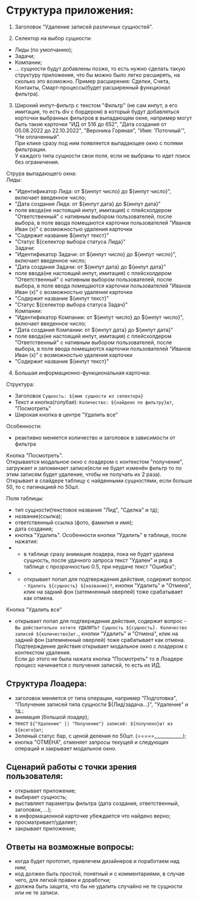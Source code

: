 # Структура приложения:

1. Заголовок "Удаление записей различных сущностей".  
 
2. Селектор на выбор сущности:  
- Лиды (по умолчанию);  
- Задачи;  
- Компании;  
- ... сущности будут добавлены позже, то есть нужно сделать такую структуру приложения, что бы можно было легко расширять, на сколько это возможно.
Пример расширения: Сделки, Счета, Контакты, Смарт-процессы(будет расширенный функционал фильтра).  

3. Широкий инпут-фильтр с текстом "Фильтр" (не сам инпут, а его имитация, то есть div с бордером) в который будут добавляться корточки выбранных фильтров в выпадающем окне, например могут быть такие карточки "ИД от 516 до 652", "Дата создания от 05.08.2022 до 22.10.2022", "Вероника Горяная", "Имя: 'Поточный'", "Не оплаченный".  
При клике сразу под ним появляется выпадающее окно с полями фильтрации.  
У каждого типа сущности свои поля, если не выбраны то идет поиск без ограничения.  

Струра выпадающего окна:  
Лиды:
- "Идентификатор Лида: от ${инпут число} до ${инпут число}", включает введенное число;  
- "Дата создания Лида: от ${инпут дата} до ${инпут дата}"  
- поле ввода(не настоящий инпут, имитация) с плейсхолдером "Ответственный" с нативным выбором пользователей, после выбора, в поле ввода помещаются карточки пользователей "Иванов Иван (х)" с возможностью удаления карточки  
- "Содержит название ${инпут текст}"  
- "Статус ${селектор выбора статуса Лида}"  
Задачи:  
- "Идентификатор Задачи: от ${инпут число} до ${инпут число}", включает введенное число;  
- "Дата создания Задачи: от ${инпут дата} до ${инпут дата}"  
- поле ввода(не настоящий инпут, имитация) с плейсхолдером "Ответственный" с нативным выбором пользователей, после выбора, в поле ввода помещаются карточки пользователей "Иванов Иван (х)" с возможностью удаления карточки  
- "Содержит название ${инпут текст}"  
- "Статус ${селектор выбора статуса Задач}"  
Компании:  
- "Идентификатор Компании: от ${инпут число} до ${инпут число}", включает введенное число;  
- "Дата создания Компании: от ${инпут дата} до ${инпут дата}"  
- поле ввода(не настоящий инпут, имитация) с плейсхолдером "Ответственный" с нативным выбором пользователей, после выбора, в поле ввода помещаются карточки пользователей  "Иванов Иван (х)" с возможностью удаления карточки  
- "Содержит название ${инпут текст}"  

4. Большая информационно-функциональная карточка:  
 
Структура:  
- Заголовок `Сущность: ${имя сущности из селектора}`  
- Текст и кнопка(голубая): `Количество: ${найдено по фильтру}шт`, "Посмотреть"  
- Широкая кнопка в центре "Удалить все"  

Особенности:
- реактивно меняется количество и заголовок в зависимости от фильтра  

Кнопка "Посмотреть".  
Открывается модальное окно с лоадером с контекстом "получение", загружает и запоминает записи(если не будет изменён фильтр то по этим записям будет удаление, чтобы не получать их 2 раза).  
Открывает в слайдере таблицу с найденными сущностями, если больше 50, то с пагинацией по 50шт.  

Поля таблицы:  
- тип сущности(текстовое название "Лид", "Сделка" и тд);  
-  название(ссылка);  
-  ответственный ссылка (фото, фамилия и имя);  
-  дата создания;  
-  кнопка "Удалить". Особенности кнопки "Удалить" в таблице, после нажатия:  
- - в таблице сразу анимация лоадера, пока не будет удалена сущность, после удачного запроса текст "Удален" и ряд в таблице с прозрачностью 0.5, при неудаче текст "Ошибка";  
- - открывает попап для подтверждения действия, содержит вопрос - `Удалить ${сущность} ${название}?`, кнопки "Удалить" и "Отмена", клик на задний фон (затемненный оверлей) тоже срабатывает как отмена.  

Кнопка "Удалить все"
- открывает попап для подтверждения действия, содержит вопрос - `Вы действительно хотите УДАЛИТЬ? Сущность ${сущность}. Количество записей ${количество}шт.`, кнопки "Удалить" и "Отмена", клик на задний фон (затемненный оверлей) тоже срабатывает как отмена.  
Подтверждение действия открывает модальное окно с лоадером с контекстом удаления.  
Если до этого не была нажата кнопка "Посмотреть" то в Лоадере процесс начинается с получения записей, то есть их ИД.  

## Структура Лоадера:
- заголовок меняется от типа операции, например "Подготовка", "Получение записей типа сущности ${Лид/задача...}", "Удаление" и тд.;  
- анимация (большой лоадер);  
- текст `${"Удаление" || "Получение"} записей: ${получено}шт из ${всего}шт`;  
- Зеленый статус бар, с ценой деления по 50шт. (=====____________);  
- кнопка "ОТМЕНА", отменяет запросы текущей и следующих операций и закрывает модальное окно.  


## Сценарий работы с точки зрения пользователя:  
- открывает приложение;  
- выбирает сущность;  
- выставляет параметры фильтра (дата создания, ответственный, заголовок, ...);  
- в информационной карточке убеждается что найдено верно;  
- просматривает/удаляет;  
- закрывает приложение;  

## Ответы на возможные вопросы:
- когда будет прототип, привлечем дизайнеров и поработаем над ним;  
- код должен быть простой, понятный и с комментариями, в случае чего, для легкой правки и доработки;  
- должна быть защита, что бы не удалить случайно не те сущности или не те записи.  